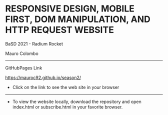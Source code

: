 # RESPONSIVE DESIGN, MOBILE FIRST, DOM MANIPULATION, AND HTTP REQUEST WEBSITE

BaSD 2021 - Radium Rocket

Mauro Colombo

---

GitHubPages Link

<https://mauroc92.github.io/season2/>

* Click on the link to see the web site in your browser

---

* To view the website locally, download the repository and open index.html or subscribe.html in your favorite browser.